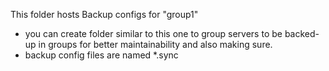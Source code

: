 This folder hosts Backup configs for "group1"
 - you can create folder similar to this one to group servers to be backed-up in groups for better maintainability and also making sure.
 - backup config files are named *.sync
 
